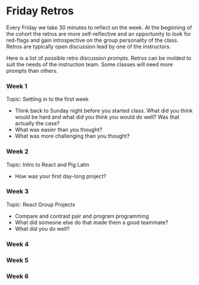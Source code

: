 # Friday Retros

Every Friday we take 30 minutes to reflect on the week. At the beginning of the cohort the retros are more self-reflective and an opportunity to look for red-flags and gain introspective on the group personality of the class. Retros are typically open discussion lead by one of the instructors.


Here is a list of possible retro discussion prompts. Retros can be molded to suit the needs of the instruction team. Some classes will need more prompts than others.

### Week 1
Topic: Settling in to the first week
- Think back to Sunday night before you started class. What did you think would be hard and what did you think you would do well? Was that actually the case?
- What was easier than you thought?
- What was more challenging than you thought?

### Week 2
Topic: Intro to React and Pig Latin
- How was your first day-long project?

### Week 3
Topic: React Group Projects
- Compare and contrast pair and program programming
- What did someone else do that made them a good teammate?
- What did you do well?

### Week 4
### Week 5
### Week 6
